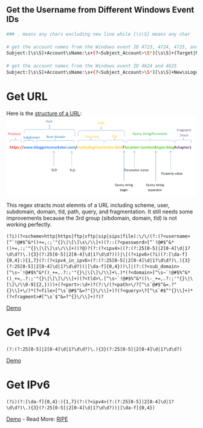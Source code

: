 ## Get the Username from Different Windows Event IDs
```bash
### . means any chars excluding new line while [\s\S] means any char

# get the account names from the Windows event ID 4723, 4724, 4725, and 4726
Subject:[\s\S]+Account\sName:\s+(?<Subject_Account>\S*)[\s\S]+(Target|New)\sAccount:[\s\S]+Account\sName:\s+(?<Target_Account>\S*)\s+Account\sDomain:

# get the account names from the Windows event ID 4624 and 4625
Subject:[\s\S]+Account\sName:\s+(?<Subject_Account>\S*)[\s\S]+New\sLogon:[\s\S]+Account\sName:\s+(?<Target_Account>\S*)\s+Account\sDomain:
```

# Get URL
Here is the [structure of a URL](https://en.wikipedia.org/wiki/URL):
![Image Structure](img/url-structure.png)

This regex stracts most elemnts of a URL including scheme, user, subdomain, domain, tld, path, query, and fragmentation. It still needs some improvements because the 3rd group (sibdomain, domain, tld) is not working perfectly.
```regex
(?i)(?<scheme>http|https|ftp|sftp|sip|sips|file):\/\/(?:(?<username>[^`!@#$^&*()+=,:;'"{}\|\[\]\s\/\\]+)(?::(?<password>[^`!@#$^&*()+=,:;'"{}\|\[\]\s\/\\]+))?@)?(?:(?<ipv4>((?:(?:25[0-5]|2[0-4]\d|1?\d\d?)\.){3}(?:25[0-5]|2[0-4]\d|1?\d\d?)))|\[(?<ipv6>(?i)(?:[\da-f]{0,4}:){1,7}(?:(?<ipv4_in_ipv6>(?:(?:25[0-5]|2[0-4]\d|1?\d\d?)\.){3}(?:25[0-5]|2[0-4]\d|1?\d\d?))|[\da-f]{0,4}))\]|(?:(?<sub_domain>[^\s~`!@#$%^&*()_+=,.?:;'"{}\|\[\]\/\\]+\.)*(?<domain>[^\s~`!@#$%^&*()_+=,.?:;'"{}\|\[\]\/\\]+)(?<tld>\.[^\s~`!@#$%^&*()\-_+=,.?:;'"{}\|\[\]\/\\0-9]{2,})))+(?<port>:\d+)?(?:\/(?<path>\/?[^\s`@#$^&=.?"{}\\]+\/)*(?<file>[^\s`@#$^&=?"{}\/\\]+)?(?<query>\?[^\s`#$^"{}\\]+)*(?<fragment>#[^\s`$^&=?"{}\/\\]+)?)?
```
[Demo](https://regex101.com/r/R2d1aA/2)

# Get IPv4
```regex
(?:(?:25[0-5]|2[0-4]\d|1?\d\d?)\.){3}(?:25[0-5]|2[0-4]\d|1?\d\d?)
```
[Demo](https://regex101.com/r/BZ1ulJ/2)

# Get IPv6
```regex
(?i)(?:[\da-f]{0,4}:){1,7}(?:(?<ipv4>(?:(?:25[0-5]|2[0-4]\d|1?\d\d?)\.){3}(?:25[0-5]|2[0-4]\d|1?\d\d?))|[\da-f]{0,4})
```
[Demo](https://regex101.com/r/uwPxJf/1) - Read More: [RIPE](https://www.ripe.net/participate/member-support/lir-basics/ipv6_reference_card.pdf)
